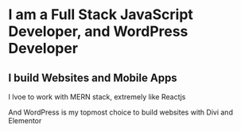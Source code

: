 # I am a Full Stack JavaScript Developer, and WordPress Developer
## I build Websites and Mobile Apps
I lvoe to work with MERN stack, extremely like Reactjs 

And WordPress is my topmost choice to build websites with Divi and Elementor 
